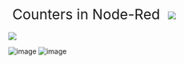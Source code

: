 <h1 style="font-weight:normal">
  &nbsp;Counters in Node-Red&nbsp;
  <a href="counter gif"><img src=/counter.gif></a>
</h1>

![](https://github.com/jabdelmalak/Node-Red-Examples/blob/e4d9f04f317b4f3957d31a676d230edffb29196c/PLC%20Logic/counter.gif)

![image](https://github.com/jabdelmalak/Node-Red-Examples/assets/42245728/5e1dba89-555a-4fe1-8220-4f1f59237f42)
![image](https://github.com/jabdelmalak/Node-Red-Examples/assets/42245728/d3adefd7-256f-4119-a581-03d70ee36e32)

